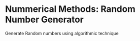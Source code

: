 # Nummerical Methods: Random Number Generator 


Generate Random numbers using algorithmic technique
